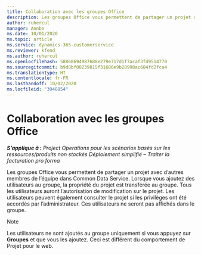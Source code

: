 ```yaml
---
title: Collaboration avec les groupes Office
description: Les groupes Office vous permettent de partager un projet avec d’autres membres de l’équipe dans Common Data Service.
author: ruhercul
manager: Annbe
ms.date: 10/01/2020
ms.topic: article
ms.service: dynamics-365-customerservice
ms.reviewer: kfend
ms.author: ruhercul
ms.openlocfilehash: 58868694987688e279e717d1f7acaf3fd9514770
ms.sourcegitcommit: b9d8bf00239815f31686e9b28998ac684fd2fca4
ms.translationtype: HT
ms.contentlocale: fr-FR
ms.lasthandoff: 10/02/2020
ms.locfileid: "3948854"
---
```

# <a name="collaboration-with-office-groups"></a>Collaboration avec les groupes Office

_**S’applique à :** Project Operations pour les scénarios basés sur les ressources/produits non stockés Déploiement simplifié – Traiter la facturation pro forma_

Les groupes Office vous permettent de partager un projet avec d’autres membres de l’équipe dans Common Data Service. Lorsque vous ajoutez des utilisateurs au groupe, la propriété du projet est transférée au groupe. Tous les utilisateurs auront l’autorisation de modification sur le projet. Les utilisateurs peuvent également consulter le projet si les privilèges ont été accordés par l’administrateur. Ces utilisateurs ne seront pas affichés dans le groupe.

> [!NOTE] 
> Les utilisateurs ne sont ajoutés au groupe uniquement si vous appuyez sur **Groupes** et que vous les ajoutez. Ceci est différent du comportement de Projet pour le web. 

